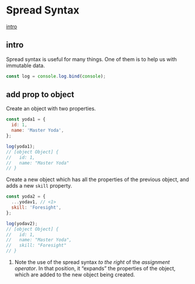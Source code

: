 # Spread Syntax

[intro](#intro)

## intro
Spread syntax is useful for many things. One of them is to help us with immutable data.

```js
const log = console.log.bind(console);
```

## add prop to object

Create an object with two properties.

```js
const yoda1 = {
  id: 1,
  name: 'Master Yoda',
};

log(yoda1);
// [object Object] {
//   id: 1,
//   name: "Master Yoda"
// }
```

Create a new object which has all the properties of the previous object, and adds a new `skill` property.

```js
const yoda2 = {
  ...yodav1, // <1>
  skill: 'Foresight',
};

log(yodav2);
// [object Object] {
//   id: 1,
//   name: "Master Yoda",
//   skill: "Foresight"
// }

```

1. Note the use of the spread syntax *to the right* of the _assignment operator_. In that position, it “expands” the properties of the object, which are added to the new object being created.

